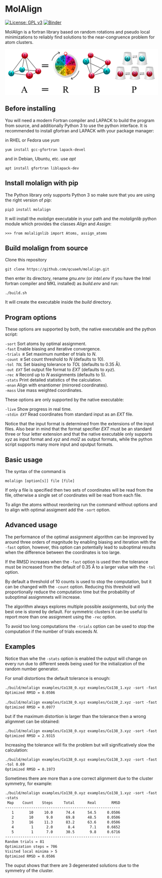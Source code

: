 MolAlign
========

[![License: GPL v3](https://img.shields.io/badge/License-GPLv3-blue.svg)](https://www.gnu.org/licenses/gpl-3.0)
[![Binder](https://mybinder.org/badge_logo.svg)](https://mybinder.org/v2/gh/qcuaeh/molalign.git/HEAD?labpath=examples)

MolAlign is a fortran library based on random rotations and pseudo local minimizations to reliably find solutions to the
near-congruence problem for atom clusters.

![graphical abstract](abstract.png)

Before installing
-----------------

You will need a modern Fortran compiler and LAPACK to build the program from source, and additionally Python 3 to use
the python interface. It is recommended to install gfortran and LAPACK with your package manager:

in RHEL or Fedora use *yum*

    yum install gcc-gfortran lapack-devel

and in Debian, Ubuntu, etc. use *apt*

    apt install gfortran liblapack-dev

Install molalign with pip
----------------------------

The Python library only supports Python 3 so make sure that you are using the right version of *pip*:

    pip3 install molalign

It will install the *molalign* executable in your path and the *molalignlib* python module which provides the classes *Align* and
*Assign*:

    >>> from molalignlib import Atoms, assign_atoms

Build molalign from source 
--------------------------

Clone this repository

    git clone https://github.com/qcuaeh/molalign.git

then enter its directory, rename *gnu.env* (or *intel.env* if you have the Intel fortran compiler and MKL installed) as *build.env*
and run:

    ./build.sh

It will create the executable inside the *build* directory.

Program options
---------------

These options are supported by both, the native executable and the python script:

<code>-sort</code> Sort atoms by optimal assignment.  
<code>-fast</code> Enable biasing and iterative convergence.  
<code>-trials *N*</code> Set maximum number of trials to *N*.  
<code>-count *N*</code> Set count threshold to *N* (defaults to 10).  
<code>-tol *TOL*</code> Set biasing tolerance to *TOL* (defaults to 0.35 Å).  
<code>-out *EXT*</code> Set output file format to *EXT* (defaults to *xyz*).  
<code>-rec *N*</code> Record up to *N* assignments (defaults to 5).  
<code>-stats</code> Print detailed statistics of the calculation.  
<code>-enan</code> Align with enantiomer (mirrored coordinates).  
<code>-mass</code> Use mass weighted coordinates.  

These options are only supported by the native executable:

<code>-live</code> Show progress in real time.  
<code>-stdin *EXT*</code> Read coordinates from standard input as an *EXT* file.  
 
Notice that the input format is determined from the extensions of the input files. Also bear in mind that the format specifier
*EXT* must be an standard three or four letter extension and that the native executable only supports *xyz* as input format and
*xyz* and *mol2* as output formats, while the python script supports many more input and oputput formats.

Basic usage
-----------

The syntax of the command is

    molalign [option[s]] file [file]

If only a file is specified then two sets of coordinates will be read from the file, otherwise a single set of coordinates will be
read from each file.

To align the atoms without reordering run the command without options and to align with optimal assigment add the `-sort` option.

Advanced usage
--------------

The performance of the optimal assignment algorithm can be improved by around three orders of magnitude by enabling biasing and
iteration with the `-fast` option, however, this option can potentially lead to suboptimal results when the difference between the
coordinates is too large.

If the RMSD increases when the `-fast` option is used then the tolerance must be increased from the default of 0.35 Å to a larger
value with the `-tol` option.

By default a threshold of 10 counts is used to stop the computation, but it can be changed with the `-count` option. Reducing
this threshold will proportionally reduce the computation time but the probability of suboptimal assignmnets will increase.

The algorithm always explores multiple possible assignments, but only the best one is stored by default. For symmetric clusters it
can be useful to report more than one assignment using the `-rec` option.

To avoid too long computations the `-trials` option can be used to stop the computation if the number of trials exceeds *N*.

Examples
--------

Notice than whe the `-stats` option is enabled the output will change on every run due to different seeds being used for the
initialization of the random number generator.

For small distortions the default tolerance is enough:

    ./build/molalign examples/Co138_0.xyz examples/Co138_1.xyz -sort -fast
    Optimized RMSD = 0.0506
    
    ./build/molalign examples/Co138_0.xyz examples/Co138_2.xyz -sort -fast
    Optimized RMSD = 0.0977

but if the maximum distortion is larger than the tolerance then a wrong alignmnet can be obtained:

    ./build/molalign examples/Co138_0.xyz examples/Co138_3.xyz -sort -fast
    Optimized RMSD = 2.9315

Increasing the tolerance will fix the problem but will significatively slow the calculation:

    ./build/molalign examples/Co138_0.xyz examples/Co138_3.xyz -sort -fast -tol 0.69
    Optimized RMSD = 0.1973

Sometimes there are more than a one correct alignment due to the cluster symmetry, for example:

    ./build/molalign examples/Co138_0.xyz examples/Co138_1.xyz -sort -fast -stats
     Map    Count    Steps     Total      Real       RMSD
    -----------------------------------------------------
       1       10     10.0      74.4      54.5     0.0506
       2       10      9.0      69.8      48.5     0.0506
       3       16     11.3      83.2      63.6     0.0506
       4        1      2.0       8.4       7.1     0.6652
       5        1      7.0      30.5       9.8     0.6716
    -----------------------------------------------------
    Random trials = 81
    Optimization steps = 706
    Visited local minima > 5
    Optimized RMSD = 0.0506

The ouput shows that there are 3 degenerated solutions due to the symmetry of the cluster.
